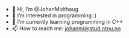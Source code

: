 - 👋 Hi, I’m @JohanMidthaug  
- 👀 I’m interested in programming :) 
- 🌱 I’m currently learning programming in C++
- 📫 How to reach me: johanmi@stud.ntnu.no

<!---
JohanMidthaug/JohanMidthaug is a ✨ special ✨ repository because its `README.md` (this file) appears on your GitHub profile.
You can click the Preview link to take a look at your changes.
--->
